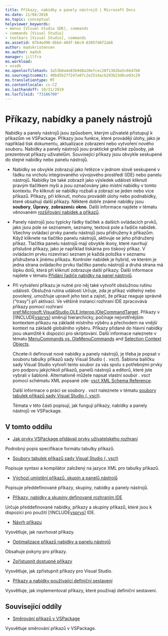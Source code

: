 ```yaml
---
title: Příkazy, nabídky a panely nástrojů | Microsoft Docs
ms.date: 11/04/2016
ms.topic: conceptual
helpviewer_keywords:
- menus [Visual Studio SDK], commands
- commands [Visual Studio]
- toolbars [Visual Studio], commands
ms.assetid: 07b4ed90-dbbd-40df-b6c9-8395fd6f2ab6
author: madskristensen
ms.author: madsk
manager: jillfra
ms.workload:
- vssdk
ms.openlocfilehash: 3a53b0a4e83b9d8a20efcec20f1362ba5c6647b0
ms.sourcegitcommit: 40bd5b27f247a07c2e2514acb293b23d6ce03c29
ms.translationtype: MT
ms.contentlocale: cs-CZ
ms.lasthandoff: 10/31/2019
ms.locfileid: "73186700"
---
```

# <a name="commands-menus-and-toolbars"></a>Příkazy, nabídky a panely nástrojů
Nabídky a panely nástrojů jsou způsobem, kterým uživatelé přistupují k příkazům ve VSPackage. Příkazy jsou funkce, které provádějí úlohy, jako je například tisk dokumentu, aktualizace zobrazení nebo vytvoření nového souboru. Nabídky a panely nástrojů jsou praktické grafické způsoby, jak prezentovat příkazy uživatelům. Související příkazy jsou obvykle seskupené do stejné nabídky nebo panelu nástrojů.

- Nabídky se obvykle zobrazují jako řetězce v jednom slově seskupené v řádku na vrcholu integrovaného vývojového prostředí (IDE) nebo panelu nástrojů. Nabídky lze také zobrazit jako výsledek události kliknutí pravým tlačítkem myši a jsou označovány jako místní nabídky v tomto kontextu. Po kliknutí se nabídky rozbalí a zobrazí se jeden nebo více příkazů. Příkazy, při kliknutí, mohou provádět úlohy nebo podnabídky, které obsahují další příkazy. Některé dobře známé nabídky jsou **soubory**, **Úpravy**, **zobrazení**a **okno**. Další informace najdete v tématu věnovaném [rozšiřování nabídek a příkazů](../../extensibility/extending-menus-and-commands.md).

- Panely nástrojů jsou typicky řádky tlačítek a dalších ovládacích prvků, jako jsou pole se seznamem, seznamy, textová pole a řadiče nabídek. Všechny ovládací prvky panelu nástrojů jsou přidruženy k příkazům. Když kliknete na tlačítko panelu nástrojů, aktivuje se jeho přidružený příkaz. Tlačítka panelu nástrojů mají obvykle ikony, které navrhují příslušné příkazy, jako je například tiskárna pro tiskový příkaz. V ovládacím prvku rozevírací seznam je každá položka v seznamu přidružena k jinému příkazu. Kontroler nabídek je hybrid, ve kterém je jedna strana ovládacího prvku tlačítko panelu nástrojů a druhá strana má šipku dolů, která při kliknutí zobrazuje další příkazy. Další informace najdete v tématu [Přidání řadiče nabídky na panel nástrojů](../../extensibility/adding-a-menu-controller-to-a-toolbar.md).

- Při vytváření příkazu je nutné pro něj také vytvořit obslužnou rutinu události. Obslužná rutina události Určuje, zda je příkaz viditelný nebo povolený, umožňuje upravit jeho text a zajistí, že příkaz reaguje správně ("trasy") při aktivaci. Ve většině instancí rozhraní IDE zpracovává příkazy pomocí rozhraní <xref:Microsoft.VisualStudio.OLE.Interop.IOleCommandTarget>. Příkazy v [!INCLUDE[vsprvs](../../code-quality/includes/vsprvs_md.md)] směrují hierarchicky, počínaje nejvnitřnějším kontextem příkazu na základě místního výběru a přechodem na vnější kontext na základě globálního výběru. Příkazy přidané do hlavní nabídky jsou okamžitě k dispozici pro skriptování. Další informace naleznete v tématu [MenuCommands vs. OleMenuCommands](/visualstudio/extensibility/menucommands-vs-olemenucommands?view=vs-2015) and [Selection Context Objects](../../extensibility/internals/selection-context-objects.md).

  Chcete-li definovat nové nabídky a panely nástrojů, je třeba je popsat v souboru tabulky příkazů sady Visual Studio ( *. vsct*). Šablona balíčku sady Visual Studio vytvoří tento soubor za vás spolu s potřebnými prvky pro podporu jakýchkoli příkazů, panelů nástrojů a editorů, které jste vybrali v šabloně. Alternativně můžete napsat vlastní soubor *. vsct* pomocí schématu XML popsané zde: [vsct XML Schema Reference](../../extensibility/vsct-xml-schema-reference.md).

  Další informace o práci se soubory *. vsct* naleznete v tématu [soubory tabulek příkazů sady Visual Studio (. vsct)](../../extensibility/internals/visual-studio-command-table-dot-vsct-files.md).

  Témata v této části popisují, jak fungují příkazy, nabídky a panely nástrojů ve VSPackage.

## <a name="in-this-section"></a>V tomto oddílu
- [Jak prvky VSPackage přidávají prvky uživatelského rozhraní](../../extensibility/internals/how-vspackages-add-user-interface-elements.md)

 Podrobný popis specifikace formátu tabulky příkazů.

- [Soubory tabulek příkazů sady Visual Studio (. vsct)](../../extensibility/internals/visual-studio-command-table-dot-vsct-files.md)

 Popisuje syntaxi a kompilátor založený na jazyce XML pro tabulky příkazů.

- [Výchozí umístění příkazů, skupin a panelů nástrojů](../../extensibility/internals/default-command-group-and-toolbar-placement.md)

 Popisuje předdefinované příkazy, skupiny, nabídky a panely nástrojů.

- [Příkazy, nabídky a skupiny definované rozhraním IDE](../../extensibility/internals/ide-defined-commands-menus-and-groups.md)

 Určuje předdefinované nabídky, příkazy a skupiny příkazů, které jsou k dispozici pro použití [!INCLUDE[vsprvs](../../code-quality/includes/vsprvs_md.md)] IDE.

- [Návrh příkazu](../../extensibility/internals/command-design.md)

 Vysvětluje, jak navrhovat příkazy.

- [Optimalizace příkazů nabídky a panelu nástrojů](../../extensibility/internals/optimizing-menu-and-toolbar-commands.md)

 Obsahuje pokyny pro příkazy.

- [Zpřístupnit dostupné příkazy](../../extensibility/internals/making-commands-available.md)

 Vysvětluje, jak zpřístupnit příkazy pro Visual Studio.

- [Příkazy a nabídky používající definiční sestavení](../../extensibility/internals/commands-and-menus-that-use-interop-assemblies.md)

 Vysvětluje, jak implementovat příkazy, které používají definiční sestavení.

## <a name="related-sections"></a>Související oddíly
- [Směrování příkazů v VSPackage](../../extensibility/internals/command-routing-in-vspackages.md)

 Vysvětluje směrování příkazů v VSPackage.
